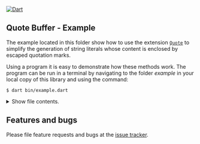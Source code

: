 [![Dart](https://github.com/simphotonics/quote_buffer/actions/workflows/dart.yml/badge.svg)](https://github.com/simphotonics/quote_buffer/actions/workflows/dart.yml)

## Quote Buffer - Example

The example located in this folder show how to use the extension [`Quote`][Quote] to simplify the
generation of string literals whose content is enclosed by escaped quotation marks.

Using a program it is easy to demonstrate how these methods work.
The program can be run in a terminal by navigating to the
folder *example* in your local copy of this library and using the command:
```Shell
$ dart bin/example.dart
```

<details> <summary> Show file contents.</summary>

```Dart
import 'package:quote_buffer/quote_buffer.dart';

/// Ansi color modifier: Reset to default.
const String RESET = '\u001B[0m';

/// Ansi color modifier.
const String BLUE = '\u001B[94m';

/// Ansi color modifier.
const String GREEN = '\u001B[1;32m';

String blue(String input) => BLUE + input + RESET;
String green(String input) => GREEN + input + RESET;

/// To run this program in a terminal navigate to the
/// root directory of the package `quote_buffer`and use:
/// ```Console
/// $ dart -enable-experiment=non-nullabe example/bin/example.dart
/// ```
/// followed by enter.
void main(List<String> args) {
  final strings = <String>['one', 'two', 'three', 'four'];
  strings.addAll(args);

  final buffer = StringBuffer();

  print(green('QuoteBuffer Extension - Example'));

  // Adds:'\'1\'' (Note: Objects are first converted to strings.)
  print('// Adding quotation marks.');
  print(blue('buffer.writeQ(29);'));
  buffer.writeQ(29);
  print(buffer.toString());
  buffer.clear();

  // Adds:'\'name\'\n'
  print('// Adding double quotation marks and newline.');
  print(blue('buffer.writelnQ'
      '(\'name\', delimiter: QuotationMark.DOUBLE);'));
  buffer.writelnQ('name', delimiter: QuotationMark.DOUBLE);
  print(buffer.toString());
  buffer.clear();

  // Prints:
  // 'one', 'two', 'three', 'four'
  print('// Adding separator and quotation marks.');
  buffer.writeAllQ(strings);
  print(blue('buffer.writeAllQ'
      '([\'one\',\'two\',\'three\',\'four\'], separator: \', \');'));
  print(buffer.toString());
  buffer.clear();

  print('// Adding separator1, quotation marks, newline.');
  print(blue(
    'buffer.writelnAllQ('
    '[\'one\',\'two\',\'three\',\'four\'], separator1: \'#\', separator2: \',\');',
  ));
  buffer.writelnAllQ(
    strings,
    separator1: '#',
    separator2: ',',
    delimiter: QuotationMark.DOUBLE,
  );
  print(buffer.toString());
}
```
</details>

## Features and bugs

Please file feature requests and bugs at the [issue tracker].

[issue tracker]: https://github.com/simphotonics/quote_buffer/issues
[Quote]: https://pub.dev/documentation/quote_buffer/latest/quote_buffer/Quote.html
